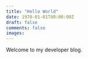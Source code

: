```yaml
---
title: "Hello World"
date: 1970-01-01T00:00:00Z
draft: false
comments: false
images:
---
```


Welcome to my developer blog.
